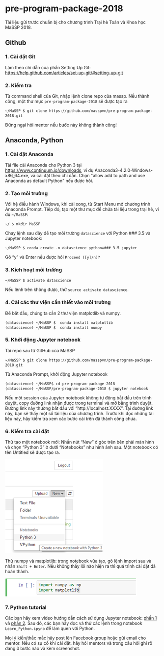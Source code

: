# pre-program-package-2018
Tài liệu gửi trước chuẩn bị cho chương trình Trại hè Toán và Khoa học MaSSP 2018.
## Github
### 1. Cài đặt Git
Làm theo chỉ dẫn của phần Setting Up Git: https://help.github.com/articles/set-up-git/#setting-up-git
### 2. Kiểm tra
Từ command shell của Git, nhập lệnh clone repo của massp. Nếu thành công, một thư mục `pre-program-package-2018` sẽ được tạo ra
```
~/MaSSP $ git clone https://github.com/masspvn/pre-program-package-2018.git 
```
Đừng ngại hỏi mentor nếu bước này không thành công!

## Anaconda, Python
### 1. Cài đặt Anaconda

Tải file cài Anaconda cho Python 3 tại https://www.continuum.io/downloads, ví dụ Anaconda3-4.2.0-Windows-x86_64.exe, và cài đặt theo chỉ dẫn. Chọn "allow add to path and use Anaconda as default Python" nếu được hỏi.
### 2. Tạo môi trường

Với hệ điều hành Windows, khi cài xong, từ Start Menu mở chương trình Anaconda Prompt. Tiếp đó, tạo một thư mục để chứa tài liệu trong trại hè, ví dụ `~/MaSSP`:
```
~/ $ mkdir MaSSP
```
Chạy lệnh sau đây để tạo môi trường `datascience` với Python ### 3.5 và Jupyter notebook:
```
~/MaSSP $ conda create -n datascience python=### 3.5 jupyter
```
Gõ “y” và Enter nếu được hỏi `Proceed ([y]/n)?`

### 3. Kích hoạt môi trường
```
~/MaSSP $ activate datascience
```
Nếu lệnh trên không được, thử `source activate datascience`.

### 4. Cài các thư viện cần thiết vào môi trường

Để bắt đầu, chúng ta cần 2 thư viện matplotlib và numpy.
```
(datascience) ~/MaSSP $  conda install matplotlib
(datascience) ~/MaSSP $  conda install numpy
```
### 5. Khởi động Jupyter notebook

Tải repo sau từ GitHub của MaSSP
``` 
~/MaSSP $ git clone https://github.com/masspvn/pre-program-package-2018.git  
```
Từ Anaconda Prompt, khởi động Jupyter notebook
```
(datascience) ~/MaSSP$ cd pre-program-package-2018
(datascience) ~/MaSSP/pre-program-package-2018 $ jupyter notebook
```
Nếu một session của Jupyter notebook không tự động bắt đầu trên trình duyệt, copy đường link nhận được trong terminal và mở bằng trình duyệt. Đường link này thường bắt đầu với “http://localhost:XXXX”. Tại đường link này, bạn sẽ thấy một số tài liệu của chương trình. Trước khi đọc những tài liệu này, hãy kiểm tra xem các bước cài trên đã thành công chưa.

### 6. Kiểm tra cài đặt

Thử tạo một notebook mới: Nhấn nút “New” ở góc trên bên phải màn hình và chọn “Python 3” ở dưới “Notebooks” như hình ảnh sau. Một notebook có tên Untitled sẽ được tạo ra.

![tạo notebook](/images/create_new_notebook.png)
	
Thử numpy và matplotlib: trong notebook vừa tạo, gõ lệnh import sau và nhấn `Shift + Enter`. Nếu không thấy lỗi nào hiện ra thì quá trình cài đặt đã hoàn thành.

![thử numpy và matplotlib](/images/verify_numpy_matplotlib.png)

### 7. Python tutorial

Các bạn hãy xem video hướng dẫn cách sử dụng Jupyter notebook: [phần 1](https://www.youtube.com/watch?v=6JeSric40N0) và [phần 2](https://www.youtube.com/watch?v=BY2V1wxGFy4).
Sau đó, các bạn hãy đọc và thử các lệnh trong notebook `Learn_Python.ipynb` để làm quen với Python.

Mọi ý kiến/thắc mắc hãy post lên Facebook group hoặc gửi email cho mentor.
Nếu có sự cố khi cài đặt, hãy hỏi mentors và trong câu hỏi ghi rõ đang ở bước nào và kèm screenshot.


